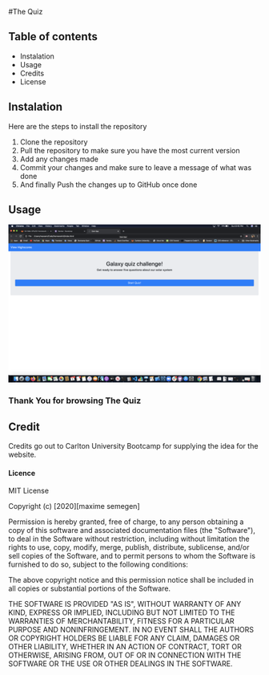 #The Quiz

## Table of contents

- Instalation
- Usage
- Credits
- License

## Instalation

Here are the steps to install the repository

1. Clone the repository
2. Pull the repository to make sure you have the most current version
3. Add any changes made
4. Commit your changes and make sure to leave a message of what was done
5. And finally Push the changes up to GitHub once done

## Usage

![Image description](./assets/SS1.png)

### Thank You for browsing The Quiz

## Credit

Credits go out to Carlton University Bootcamp for supplying the idea for the website.

#### Licence

MIT License

Copyright (c) [2020][maxime semegen]

Permission is hereby granted, free of charge, to any person obtaining a copy
of this software and associated documentation files (the "Software"), to deal
in the Software without restriction, including without limitation the rights
to use, copy, modify, merge, publish, distribute, sublicense, and/or sell
copies of the Software, and to permit persons to whom the Software is
furnished to do so, subject to the following conditions:

The above copyright notice and this permission notice shall be included in all
copies or substantial portions of the Software.

THE SOFTWARE IS PROVIDED "AS IS", WITHOUT WARRANTY OF ANY KIND, EXPRESS OR
IMPLIED, INCLUDING BUT NOT LIMITED TO THE WARRANTIES OF MERCHANTABILITY,
FITNESS FOR A PARTICULAR PURPOSE AND NONINFRINGEMENT. IN NO EVENT SHALL THE
AUTHORS OR COPYRIGHT HOLDERS BE LIABLE FOR ANY CLAIM, DAMAGES OR OTHER
LIABILITY, WHETHER IN AN ACTION OF CONTRACT, TORT OR OTHERWISE, ARISING FROM,
OUT OF OR IN CONNECTION WITH THE SOFTWARE OR THE USE OR OTHER DEALINGS IN THE
SOFTWARE.

